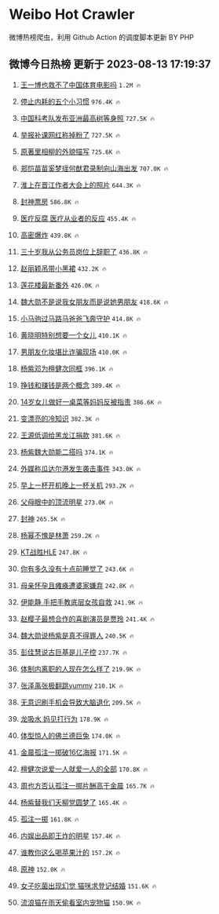 # Weibo Hot Crawler 



微博热榜爬虫，利用 Github Action 的调度脚本更新 BY PHP 


## 微博今日热榜 更新于 2023-08-13 17:19:37 
1. [王一博也救不了中国体育电影吗](https://s.weibo.com/weibo?q=%23%E7%8E%8B%E4%B8%80%E5%8D%9A%E4%B9%9F%E6%95%91%E4%B8%8D%E4%BA%86%E4%B8%AD%E5%9B%BD%E4%BD%93%E8%82%B2%E7%94%B5%E5%BD%B1%E5%90%97%23&t=31&band_rank=1&Refer=top) `1.2M 🔥` 

1. [停止内耗的五个小习惯](https://s.weibo.com/weibo?q=%E5%81%9C%E6%AD%A2%E5%86%85%E8%80%97%E7%9A%84%E4%BA%94%E4%B8%AA%E5%B0%8F%E4%B9%A0%E6%83%AF&t=31&band_rank=2&Refer=top) `976.4K 🔥` 

1. [中国科考队发布亚洲最高树等身照](https://s.weibo.com/weibo?q=%23%E4%B8%AD%E5%9B%BD%E7%A7%91%E8%80%83%E9%98%9F%E5%8F%91%E5%B8%83%E4%BA%9A%E6%B4%B2%E6%9C%80%E9%AB%98%E6%A0%91%E7%AD%89%E8%BA%AB%E7%85%A7%23&t=31&band_rank=3&Refer=top) `727.5K 🔥` 

1. [举报补课网红称掉粉了](https://s.weibo.com/weibo?q=%23%E4%B8%BE%E6%8A%A5%E8%A1%A5%E8%AF%BE%E7%BD%91%E7%BA%A2%E7%A7%B0%E6%8E%89%E7%B2%89%E4%BA%86%23&t=31&band_rank=4&Refer=top) `727.5K 🔥` 

1. [原著里相柳的外貌描写](https://s.weibo.com/weibo?q=%23%E5%8E%9F%E8%91%97%E9%87%8C%E7%9B%B8%E6%9F%B3%E7%9A%84%E5%A4%96%E8%B2%8C%E6%8F%8F%E5%86%99%23&t=31&band_rank=5&Refer=top) `725.6K 🔥` 

1. [郑恺苗苗奚梦瑶何猷君录制向山海出发](https://s.weibo.com/weibo?q=%23%E9%83%91%E6%81%BA%E8%8B%97%E8%8B%97%E5%A5%9A%E6%A2%A6%E7%91%B6%E4%BD%95%E7%8C%B7%E5%90%9B%E5%BD%95%E5%88%B6%E5%90%91%E5%B1%B1%E6%B5%B7%E5%87%BA%E5%8F%91%23&t=31&band_rank=6&Refer=top) `707.0K 🔥` 

1. [淮上在晋江作者大会上的照片](https://s.weibo.com/weibo?q=%E6%B7%AE%E4%B8%8A%E5%9C%A8%E6%99%8B%E6%B1%9F%E4%BD%9C%E8%80%85%E5%A4%A7%E4%BC%9A%E4%B8%8A%E7%9A%84%E7%85%A7%E7%89%87&t=31&band_rank=7&Refer=top) `644.3K 🔥` 

1. [封神票房](https://s.weibo.com/weibo?q=%E5%B0%81%E7%A5%9E%E7%A5%A8%E6%88%BF&t=31&band_rank=8&Refer=top) `586.8K 🔥` 

1. [医疗反腐 医疗从业者的反应](https://s.weibo.com/weibo?q=%E5%8C%BB%E7%96%97%E5%8F%8D%E8%85%90%20%E5%8C%BB%E7%96%97%E4%BB%8E%E4%B8%9A%E8%80%85%E7%9A%84%E5%8F%8D%E5%BA%94&t=31&band_rank=9&Refer=top) `455.4K 🔥` 

1. [高密爆炸](https://s.weibo.com/weibo?q=%23%E9%AB%98%E5%AF%86%E7%88%86%E7%82%B8%23&t=31&band_rank=10&Refer=top) `439.8K 🔥` 

1. [三十岁我从公务员岗位上辞职了](https://s.weibo.com/weibo?q=%23%E4%B8%89%E5%8D%81%E5%B2%81%E6%88%91%E4%BB%8E%E5%85%AC%E5%8A%A1%E5%91%98%E5%B2%97%E4%BD%8D%E4%B8%8A%E8%BE%9E%E8%81%8C%E4%BA%86%23&t=31&band_rank=11&Refer=top) `436.8K 🔥` 

1. [赵丽颖吊带小黑裙](https://s.weibo.com/weibo?q=%23%E8%B5%B5%E4%B8%BD%E9%A2%96%E5%90%8A%E5%B8%A6%E5%B0%8F%E9%BB%91%E8%A3%99%23&t=31&band_rank=12&Refer=top) `432.2K 🔥` 

1. [莲花楼最新番外](https://s.weibo.com/weibo?q=%23%E8%8E%B2%E8%8A%B1%E6%A5%BC%E6%9C%80%E6%96%B0%E7%95%AA%E5%A4%96%23&t=31&band_rank=13&Refer=top) `426.0K 🔥` 

1. [魏大勋不是说我女朋友而是说她男朋友](https://s.weibo.com/weibo?q=%23%E9%AD%8F%E5%A4%A7%E5%8B%8B%E4%B8%8D%E6%98%AF%E8%AF%B4%E6%88%91%E5%A5%B3%E6%9C%8B%E5%8F%8B%E8%80%8C%E6%98%AF%E8%AF%B4%E5%A5%B9%E7%94%B7%E6%9C%8B%E5%8F%8B%23&t=31&band_rank=14&Refer=top) `418.6K 🔥` 

1. [小马驹过马路马爸爸飞奔守护](https://s.weibo.com/weibo?q=%23%E5%B0%8F%E9%A9%AC%E9%A9%B9%E8%BF%87%E9%A9%AC%E8%B7%AF%E9%A9%AC%E7%88%B8%E7%88%B8%E9%A3%9E%E5%A5%94%E5%AE%88%E6%8A%A4%23&t=31&band_rank=15&Refer=top) `414.8K 🔥` 

1. [黄晓明特别想要一个女儿](https://s.weibo.com/weibo?q=%23%E9%BB%84%E6%99%93%E6%98%8E%E7%89%B9%E5%88%AB%E6%83%B3%E8%A6%81%E4%B8%80%E4%B8%AA%E5%A5%B3%E5%84%BF%23&t=31&band_rank=16&Refer=top) `410.1K 🔥` 

1. [男朋友化妆堪比诈骗现场](https://s.weibo.com/weibo?q=%23%E7%94%B7%E6%9C%8B%E5%8F%8B%E5%8C%96%E5%A6%86%E5%A0%AA%E6%AF%94%E8%AF%88%E9%AA%97%E7%8E%B0%E5%9C%BA%23&t=31&band_rank=17&Refer=top) `410.0K 🔥` 

1. [杨紫邓为檀健次同框](https://s.weibo.com/weibo?q=%23%E6%9D%A8%E7%B4%AB%E9%82%93%E4%B8%BA%E6%AA%80%E5%81%A5%E6%AC%A1%E5%90%8C%E6%A1%86%23&t=31&band_rank=18&Refer=top) `396.1K 🔥` 

1. [挣钱和赚钱是两个概念](https://s.weibo.com/weibo?q=%23%E6%8C%A3%E9%92%B1%E5%92%8C%E8%B5%9A%E9%92%B1%E6%98%AF%E4%B8%A4%E4%B8%AA%E6%A6%82%E5%BF%B5%23&t=31&band_rank=19&Refer=top) `389.4K 🔥` 

1. [14岁女儿做好一桌菜等妈妈反被指责](https://s.weibo.com/weibo?q=14%E5%B2%81%E5%A5%B3%E5%84%BF%E5%81%9A%E5%A5%BD%E4%B8%80%E6%A1%8C%E8%8F%9C%E7%AD%89%E5%A6%88%E5%A6%88%E5%8F%8D%E8%A2%AB%E6%8C%87%E8%B4%A3&t=31&band_rank=20&Refer=top) `386.6K 🔥` 

1. [变漂亮的冷知识](https://s.weibo.com/weibo?q=%23%E5%8F%98%E6%BC%82%E4%BA%AE%E7%9A%84%E5%86%B7%E7%9F%A5%E8%AF%86%23&t=31&band_rank=21&Refer=top) `382.3K 🔥` 

1. [王源低调给黑龙江捐款](https://s.weibo.com/weibo?q=%23%E7%8E%8B%E6%BA%90%E4%BD%8E%E8%B0%83%E7%BB%99%E9%BB%91%E9%BE%99%E6%B1%9F%E6%8D%90%E6%AC%BE%23&t=31&band_rank=22&Refer=top) `381.6K 🔥` 

1. [杨紫魏大勋能二搭吗](https://s.weibo.com/weibo?q=%23%E6%9D%A8%E7%B4%AB%E9%AD%8F%E5%A4%A7%E5%8B%8B%E8%83%BD%E4%BA%8C%E6%90%AD%E5%90%97%23&t=31&band_rank=23&Refer=top) `374.1K 🔥` 

1. [外媒称瓜达尔港发生袭击事件](https://s.weibo.com/weibo?q=%23%E5%A4%96%E5%AA%92%E7%A7%B0%E7%93%9C%E8%BE%BE%E5%B0%94%E6%B8%AF%E5%8F%91%E7%94%9F%E8%A2%AD%E5%87%BB%E4%BA%8B%E4%BB%B6%23&t=31&band_rank=24&Refer=top) `343.0K 🔥` 

1. [早上一杯开机晚上一杯关机](https://s.weibo.com/weibo?q=%23%E6%97%A9%E4%B8%8A%E4%B8%80%E6%9D%AF%E5%BC%80%E6%9C%BA%E6%99%9A%E4%B8%8A%E4%B8%80%E6%9D%AF%E5%85%B3%E6%9C%BA%23&t=31&band_rank=25&Refer=top) `293.2K 🔥` 

1. [父母眼中的顶流明星](https://s.weibo.com/weibo?q=%23%E7%88%B6%E6%AF%8D%E7%9C%BC%E4%B8%AD%E7%9A%84%E9%A1%B6%E6%B5%81%E6%98%8E%E6%98%9F%23&t=31&band_rank=26&Refer=top) `273.0K 🔥` 

1. [封神](https://s.weibo.com/weibo?q=%E5%B0%81%E7%A5%9E&t=31&band_rank=27&Refer=top) `265.5K 🔥` 

1. [杨幂不愧是林萧](https://s.weibo.com/weibo?q=%23%E6%9D%A8%E5%B9%82%E4%B8%8D%E6%84%A7%E6%98%AF%E6%9E%97%E8%90%A7%23&t=31&band_rank=28&Refer=top) `259.2K 🔥` 

1. [KT战胜HLE](https://s.weibo.com/weibo?q=KT%E6%88%98%E8%83%9CHLE&t=31&band_rank=29&Refer=top) `247.8K 🔥` 

1. [你有多久没有十点前睡觉了](https://s.weibo.com/weibo?q=%23%E4%BD%A0%E6%9C%89%E5%A4%9A%E4%B9%85%E6%B2%A1%E6%9C%89%E5%8D%81%E7%82%B9%E5%89%8D%E7%9D%A1%E8%A7%89%E4%BA%86%23&t=31&band_rank=30&Refer=top) `243.6K 🔥` 

1. [母亲怀孕且瘫痪遭婆家嫌弃](https://s.weibo.com/weibo?q=%23%E6%AF%8D%E4%BA%B2%E6%80%80%E5%AD%95%E4%B8%94%E7%98%AB%E7%97%AA%E9%81%AD%E5%A9%86%E5%AE%B6%E5%AB%8C%E5%BC%83%23&t=31&band_rank=31&Refer=top) `242.8K 🔥` 

1. [伊能静 手把手教底层女孩自救](https://s.weibo.com/weibo?q=%E4%BC%8A%E8%83%BD%E9%9D%99%20%E6%89%8B%E6%8A%8A%E6%89%8B%E6%95%99%E5%BA%95%E5%B1%82%E5%A5%B3%E5%AD%A9%E8%87%AA%E6%95%91&t=31&band_rank=32&Refer=top) `241.9K 🔥` 

1. [赵樱子最想合作的喜剧演员是贾玲](https://s.weibo.com/weibo?q=%23%E8%B5%B5%E6%A8%B1%E5%AD%90%E6%9C%80%E6%83%B3%E5%90%88%E4%BD%9C%E7%9A%84%E5%96%9C%E5%89%A7%E6%BC%94%E5%91%98%E6%98%AF%E8%B4%BE%E7%8E%B2%23&t=31&band_rank=33&Refer=top) `241.4K 🔥` 

1. [魏大勋说杨紫是真不得罪人](https://s.weibo.com/weibo?q=%23%E9%AD%8F%E5%A4%A7%E5%8B%8B%E8%AF%B4%E6%9D%A8%E7%B4%AB%E6%98%AF%E7%9C%9F%E4%B8%8D%E5%BE%97%E7%BD%AA%E4%BA%BA%23&t=31&band_rank=34&Refer=top) `240.5K 🔥` 

1. [彭佳慧说古巨基是儿子控](https://s.weibo.com/weibo?q=%23%E5%BD%AD%E4%BD%B3%E6%85%A7%E8%AF%B4%E5%8F%A4%E5%B7%A8%E5%9F%BA%E6%98%AF%E5%84%BF%E5%AD%90%E6%8E%A7%23&t=31&band_rank=35&Refer=top) `237.7K 🔥` 

1. [体制内离职的人现在怎么样了](https://s.weibo.com/weibo?q=%23%E4%BD%93%E5%88%B6%E5%86%85%E7%A6%BB%E8%81%8C%E7%9A%84%E4%BA%BA%E7%8E%B0%E5%9C%A8%E6%80%8E%E4%B9%88%E6%A0%B7%E4%BA%86%23&t=31&band_rank=36&Refer=top) `219.9K 🔥` 

1. [张泽禹张极翻跳yummy](https://s.weibo.com/weibo?q=%23%E5%BC%A0%E6%B3%BD%E7%A6%B9%E5%BC%A0%E6%9E%81%E7%BF%BB%E8%B7%B3yummy%23&t=31&band_rank=37&Refer=top) `210.1K 🔥` 

1. [无意识刷手机会导致大脑退化](https://s.weibo.com/weibo?q=%23%E6%97%A0%E6%84%8F%E8%AF%86%E5%88%B7%E6%89%8B%E6%9C%BA%E4%BC%9A%E5%AF%BC%E8%87%B4%E5%A4%A7%E8%84%91%E9%80%80%E5%8C%96%23&t=31&band_rank=38&Refer=top) `209.5K 🔥` 

1. [龙吸水 妈见打行为](https://s.weibo.com/weibo?q=%E9%BE%99%E5%90%B8%E6%B0%B4%20%E5%A6%88%E8%A7%81%E6%89%93%E8%A1%8C%E4%B8%BA&t=31&band_rank=39&Refer=top) `178.9K 🔥` 

1. [体型惊人的佛兰德巨兔](https://s.weibo.com/weibo?q=%E4%BD%93%E5%9E%8B%E6%83%8A%E4%BA%BA%E7%9A%84%E4%BD%9B%E5%85%B0%E5%BE%B7%E5%B7%A8%E5%85%94&t=31&band_rank=40&Refer=top) `174.0K 🔥` 

1. [金晨孤注一掷破16亿海报](https://s.weibo.com/weibo?q=%23%E9%87%91%E6%99%A8%E5%AD%A4%E6%B3%A8%E4%B8%80%E6%8E%B7%E7%A0%B416%E4%BA%BF%E6%B5%B7%E6%8A%A5%23&t=31&band_rank=41&Refer=top) `171.5K 🔥` 

1. [檀健次说爱一人就爱一人的全部](https://s.weibo.com/weibo?q=%23%E6%AA%80%E5%81%A5%E6%AC%A1%E8%AF%B4%E7%88%B1%E4%B8%80%E4%BA%BA%E5%B0%B1%E7%88%B1%E4%B8%80%E4%BA%BA%E7%9A%84%E5%85%A8%E9%83%A8%23&t=31&band_rank=42&Refer=top) `170.8K 🔥` 

1. [周也方否认孤注一掷片酬高于金晨](https://s.weibo.com/weibo?q=%23%E5%91%A8%E4%B9%9F%E6%96%B9%E5%90%A6%E8%AE%A4%E5%AD%A4%E6%B3%A8%E4%B8%80%E6%8E%B7%E7%89%87%E9%85%AC%E9%AB%98%E4%BA%8E%E9%87%91%E6%99%A8%23&t=31&band_rank=43&Refer=top) `165.7K 🔥` 

1. [杨紫替我们夭柳党圆梦了](https://s.weibo.com/weibo?q=%23%E6%9D%A8%E7%B4%AB%E6%9B%BF%E6%88%91%E4%BB%AC%E5%A4%AD%E6%9F%B3%E5%85%9A%E5%9C%86%E6%A2%A6%E4%BA%86%23&t=31&band_rank=44&Refer=top) `165.4K 🔥` 

1. [孤注一掷](https://s.weibo.com/weibo?q=%E5%AD%A4%E6%B3%A8%E4%B8%80%E6%8E%B7&t=31&band_rank=45&Refer=top) `161.8K 🔥` 

1. [内娱出品即王炸的明星](https://s.weibo.com/weibo?q=%23%E5%86%85%E5%A8%B1%E5%87%BA%E5%93%81%E5%8D%B3%E7%8E%8B%E7%82%B8%E7%9A%84%E6%98%8E%E6%98%9F%23&t=31&band_rank=46&Refer=top) `157.4K 🔥` 

1. [谁教你这么喝苹果汁的](https://s.weibo.com/weibo?q=%23%E8%B0%81%E6%95%99%E4%BD%A0%E8%BF%99%E4%B9%88%E5%96%9D%E8%8B%B9%E6%9E%9C%E6%B1%81%E7%9A%84%23&t=31&band_rank=47&Refer=top) `157.2K 🔥` 

1. [原神](https://s.weibo.com/weibo?q=%E5%8E%9F%E7%A5%9E&t=31&band_rank=48&Refer=top) `152.0K 🔥` 

1. [女子吃菌出现幻觉 猫咪求登记结婚](https://s.weibo.com/weibo?q=%E5%A5%B3%E5%AD%90%E5%90%83%E8%8F%8C%E5%87%BA%E7%8E%B0%E5%B9%BB%E8%A7%89%20%E7%8C%AB%E5%92%AA%E6%B1%82%E7%99%BB%E8%AE%B0%E7%BB%93%E5%A9%9A&t=31&band_rank=49&Refer=top) `151.6K 🔥` 

1. [流浪猫在雨天偷看室内宠物猫](https://s.weibo.com/weibo?q=%23%E6%B5%81%E6%B5%AA%E7%8C%AB%E5%9C%A8%E9%9B%A8%E5%A4%A9%E5%81%B7%E7%9C%8B%E5%AE%A4%E5%86%85%E5%AE%A0%E7%89%A9%E7%8C%AB%23&t=31&band_rank=50&Refer=top) `150.9K 🔥` 

